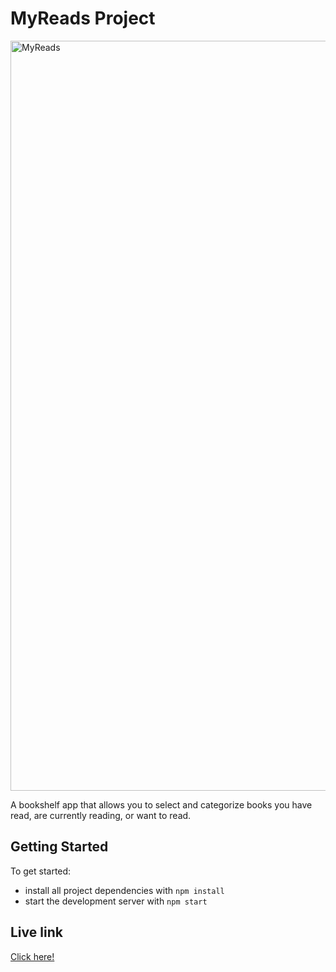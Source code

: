 # MyReads Project
<img width="1200" alt="MyReads" src="https://github.com/ghadaxd/MyReads/assets/68280380/1f91986a-5662-4ae1-8f65-98bbb1e8b22f">

A bookshelf app that allows you to select and categorize books you have read, are currently reading, or want to read.

## Getting Started

To get started:

- install all project dependencies with `npm install`
- start the development server with `npm start`

## Live link
[Click here!](https://intriguing-catkin-sandwich.glitch.me)
